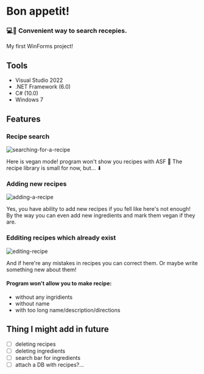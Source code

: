 # Bon appetit! 
### 💻🍕 Convenient way to search recepies.
My first WinForms project!

## Tools

- Visual Studio 2022
- .NET Framework (6.0)
- C# (10.0)
- Windows 7

## Features
### Recipe search
![searching-for-a-recipe](https://i.imgur.com/8r3hit8.gif)

Here is vegan mode! program won't show you recipes with ASF 🌿
The recipe library is small for now, but... ⬇

### Adding new recipes
![adding-a-recipe](https://i.imgur.com/e126fSJ.gif)

Yes, you have ability to add new recipes if you fell like here's not enough!
By the way you can even add new ingredients and mark them vegan if they are.

### Edditing recipes which already exist
![editing-recipe](https://i.imgur.com/dnzQuGA.gif)

And if here're any mistakes in recipes you can correct them.
Or maybe write something new about them!

#### Program won't allow you to make recipe:
- without any ingridients
- without name
- with too long name/description/directions

## Thing I might add in future
- [ ] deleting recipes
- [ ] deleting ingredients
- [ ] search bar for ingredients
- [ ] attach a DB with recipes?...
